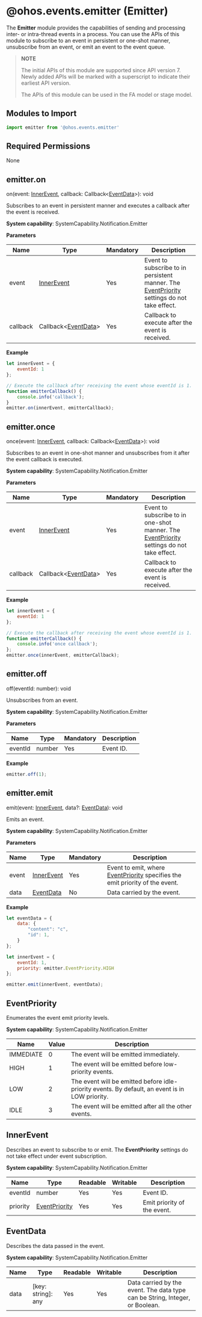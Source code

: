 # @ohos.events.emitter (Emitter)

The **Emitter** module provides the capabilities of sending and processing inter- or intra-thread events in a process. You can use the APIs of this module to subscribe to an event in persistent or one-shot manner, unsubscribe from an event, or emit an event to the event queue.

> **NOTE**
>
> The initial APIs of this module are supported since API version 7. Newly added APIs will be marked with a superscript to indicate their earliest API version.
>
> The APIs of this module can be used in the FA model or stage model.

## Modules to Import

```javascript
import emitter from '@ohos.events.emitter'
```

## Required Permissions

None

## emitter.on

on(event: [InnerEvent](#innerevent), callback: Callback\<[EventData](#eventdata)\>): void

Subscribes to an event in persistent manner and executes a callback after the event is received.

**System capability**: SystemCapability.Notification.Emitter

**Parameters**

| Name  | Type                               | Mandatory| Description                                                    |
| -------- | ----------------------------------- | ---- | ------------------------------------------------------ |
| event    | [InnerEvent](#innerevent)           | Yes  | Event to subscribe to in persistent manner. The [EventPriority](#eventpriority) settings do not take effect.|
| callback | Callback\<[EventData](#eventdata)\> | Yes  | Callback to execute after the event is received.                      |

**Example**

```javascript
let innerEvent = {
    eventId: 1
};

// Execute the callback after receiving the event whose eventId is 1.
function emitterCallback() {
    console.info('callback');
}
emitter.on(innerEvent, emitterCallback);
```

## emitter.once

once(event: [InnerEvent](#innerevent), callback: Callback\<[EventData](#eventdata)\>): void

Subscribes to an event in one-shot manner and unsubscribes from it after the event callback is executed.

**System capability**: SystemCapability.Notification.Emitter

**Parameters**

| Name  | Type                               | Mandatory| Description                                                                           |
| -------- | ----------------------------------- | ---- | ------------------------------------------------------------------------------ |
| event    | [InnerEvent](#innerevent)           | Yes  | Event to subscribe to in one-shot manner. The [EventPriority](#eventpriority) settings do not take effect.|
| callback | Callback\<[EventData](#eventdata)\> | Yes  | Callback to execute after the event is received.                                            |

**Example**

```javascript
let innerEvent = {
    eventId: 1
};

// Execute the callback after receiving the event whose eventId is 1.
function emitterCallback() {
    console.info('once callback');
};
emitter.once(innerEvent, emitterCallback);
```

## emitter.off

off(eventId: number): void

Unsubscribes from an event.

**System capability**: SystemCapability.Notification.Emitter

**Parameters**

| Name | Type  | Mandatory| Description  |
| ------- | ------ | ---- | ------ |
| eventId | number | Yes  | Event ID.|

**Example**

```javascript
emitter.off(1);
```

## emitter.emit

emit(event: [InnerEvent](#innerevent), data?: [EventData](#eventdata)): void

Emits an event.

**System capability**: SystemCapability.Notification.Emitter

**Parameters**

| Name| Type                     | Mandatory| Description          |
| ------ | ------------------------- | ---- | ------------- |
| event  | [InnerEvent](#innerevent) | Yes  | Event to emit, where [EventPriority](#eventpriority) specifies the emit priority of the event.|
| data   | [EventData](#eventdata)   | No  | Data carried by the event.|

**Example**

```javascript
let eventData = {
    data: {
        "content": "c",
        "id": 1,
    }
};

let innerEvent = {
    eventId: 1,
    priority: emitter.EventPriority.HIGH
};

emitter.emit(innerEvent, eventData);
```

## EventPriority

Enumerates the event emit priority levels.

**System capability**: SystemCapability.Notification.Emitter

| Name     | Value   | Description                                               |
| --------- | ---- | --------------------------------------------------- |
| IMMEDIATE | 0    | The event will be emitted immediately.                                |
| HIGH      | 1    | The event will be emitted before low-priority events.                          |
| LOW       | 2    | The event will be emitted before idle-priority events. By default, an event is in LOW priority.    |
| IDLE      | 3    | The event will be emitted after all the other events.            |

## InnerEvent

Describes an event to subscribe to or emit. The **EventPriority** settings do not take effect under event subscription.

**System capability**: SystemCapability.Notification.Emitter

| Name    | Type                       | Readable| Writable| Description                                |
| -------- | ------------------------------- | ---- | ---- | ------------------------------ |
| eventId  | number                          | Yes  | Yes  | Event ID.|
| priority | [EventPriority](#eventpriority) | Yes  | Yes  | Emit priority of the event.            |

## EventData

Describes the data passed in the event.

**System capability**: SystemCapability.Notification.Emitter

| Name| Type          | Readable| Writable| Description          |
| ---- | ------------------ | ---- | ---- | -------------- |
| data | [key: string]: any | Yes  | Yes  | Data carried by the event. The data type can be String, Integer, or Boolean.|
